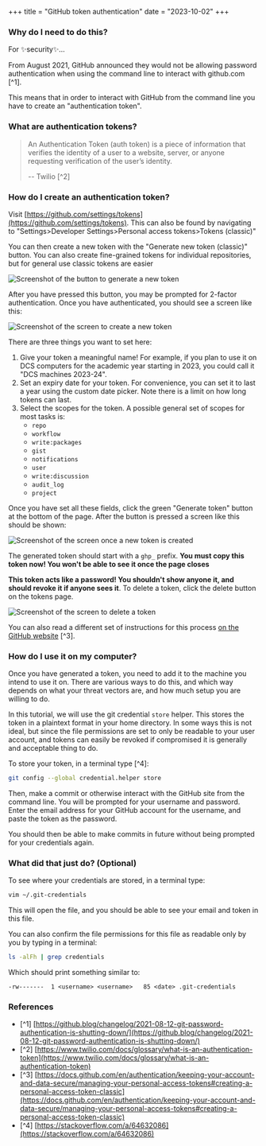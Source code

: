 +++
title = "GitHub token authentication"
date = "2023-10-02"
+++

### Why do I need to do this?

For ✨security✨...

From August 2021, GitHub announced they would not be allowing password authentication
when using the command line to interact with github.com [^1].

This means that in order to interact with GitHub from the command line you have to
create an "authentication token".

### What are authentication tokens?

> An Authentication Token (auth token) is a piece of information that verifies the
> identity of a user to a website, server, or anyone requesting verification of the
> user’s identity.
>
> -- Twilio [^2]

### How do I create an authentication token?

Visit [https://github.com/settings/tokens](https://github.com/settings/tokens).
This can also be found by navigating to
"Settings>Developer Settings>Personal access tokens>Tokens (classic)"

You can then create a new token with the "Generate new token (classic)" button. You can
also create fine-grained tokens for individual repositories, but for general use classic
tokens are easier

![Screenshot of the button to generate a new token](/resources/generate_token.png)

After you have pressed this button, you may be prompted for 2-factor authentication.
Once you have authenticated, you should see a screen like this:

![Screenshot of the screen to create a new token](/resources/new_personal_token.png)

There are three things you want to set here:

1) Give your token a meaningful name! For example, if you plan to use it on DCS computers
   for the academic year starting in 2023, you could call it "DCS machines 2023-24".
2) Set an expiry date for your token. For convenience, you can set it to last a year
   using the custom date picker. Note there is a limit on how long tokens can last.
3) Select the scopes for the token. A possible general set of scopes for most tasks is:
   - `repo`
   - `workflow`
   - `write:packages`
   - `gist`
   - `notifications`
   - `user`
   - `write:discussion`
   - `audit_log`
   - `project`

Once you have set all these fields, click the green "Generate token" button at the
bottom of the page. After the button is pressed a screen like this should be shown:

![Screenshot of the screen once a new token is created](/resources/created_token.png)

The generated token should start with a `ghp_` prefix. **You must copy this token now!
You won't be able to see it once the page closes**

**This token acts like a password! You shouldn't show anyone it, and should revoke
it if anyone sees it**. To delete a token, click the delete button on the tokens page.

![Screenshot of the screen to delete a token](/resources/delete_token.png)

You can also read a different set of instructions for this process
[on the GitHub website](https://docs.github.com/en/authentication/keeping-your-account-and-data-secure/managing-your-personal-access-tokens#creating-a-personal-access-token-classic) [^3].

### How do I use it on my computer?

Once you have generated a token, you need to add it to the machine you intend to use it
on. There are various ways to do this, and which way depends on what your threat vectors
are, and how much setup you are willing to do.

In this tutorial, we will use the git credential `store` helper. This stores the token
in a plaintext format in your home directory. In some ways this is not ideal, but since
the file permissions are set to only be readable to your user account, and tokens can
easily be revoked if compromised it is generally and acceptable thing to do.

To store your token, in a terminal type [^4]:

```bash
git config --global credential.helper store
```

Then, make a commit or otherwise interact with the GitHub site from the command line.
You will be prompted for your username and password. Enter the email address for your
GitHub account for the username, and paste the token as the password.

You should then be able to make commits in future without being prompted for your
credentials again.

### What did that just do? (Optional)

To see where your credentials are stored, in a terminal type:

```bash
vim ~/.git-credentials
```

This will open the file, and you should be able to see your email and token in this file. 

You can also confirm the file permissions for this file as readable only by you by
typing in a terminal:

```bash
ls -alFh | grep credentials
```

Which should print something similar to:

```
-rw-------  1 <username> <username>   85 <date> .git-credentials
```

### References

- [^1] [https://github.blog/changelog/2021-08-12-git-password-authentication-is-shutting-down/](https://github.blog/changelog/2021-08-12-git-password-authentication-is-shutting-down/)
- [^2] [https://www.twilio.com/docs/glossary/what-is-an-authentication-token](https://www.twilio.com/docs/glossary/what-is-an-authentication-token)
- [^3] [https://docs.github.com/en/authentication/keeping-your-account-and-data-secure/managing-your-personal-access-tokens#creating-a-personal-access-token-classic](https://docs.github.com/en/authentication/keeping-your-account-and-data-secure/managing-your-personal-access-tokens#creating-a-personal-access-token-classic)
- [^4] [https://stackoverflow.com/a/64632086](https://stackoverflow.com/a/64632086)

